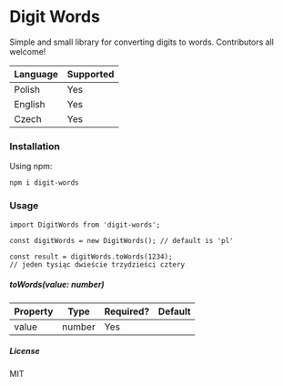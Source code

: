 # Digit Words

Simple and small library for converting digits to words.
Contributors all welcome!

| Language | Supported |
| -------- | --------- |
| Polish   | Yes       |
| English  | Yes       |
| Czech    | Yes       |

### Installation

Using npm:

```
npm i digit-words
```

### Usage

```
import DigitWords from 'digit-words';

const digitWords = new DigitWords(); // default is 'pl'

const result = digitWords.toWords(1234);
// jeden tysiąc dwieście trzydzieści cztery

```

##### _toWords(value: number)_

| Property | Type   | Required? | Default |
| -------- | ------ | --------- | ------- |
| value    | number | Yes       |         |

##### License

MIT
